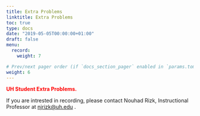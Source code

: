 ```yaml
---
title: Extra Problems
linktitle: Extra Problems
toc: true
type: docs
date: "2019-05-05T00:00:00+01:00"
draft: false
menu:
  record:
    weight: 7

# Prev/next pager order (if `docs_section_pager` enabled in `params.toml`)
weight: 6
---
```

<span style="color:red">**UH Student Extra Problems.**</span>



If you are intrested in recording, please contact Nouhad Rizk, Instructional Professor  at <span style="color:blue">njrizk@uh.edu</span> .
